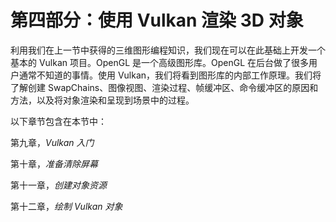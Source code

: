 # 第四部分：使用 Vulkan 渲染 3D 对象

利用我们在上一节中获得的三维图形编程知识，我们现在可以在此基础上开发一个基本的 Vulkan 项目。OpenGL 是一个高级图形库。OpenGL 在后台做了很多用户通常不知道的事情。使用 Vulkan，我们将看到图形库的内部工作原理。我们将了解创建 SwapChains、图像视图、渲染过程、帧缓冲区、命令缓冲区的原因和方法，以及将对象渲染和呈现到场景中的过程。

以下章节包含在本节中：

第九章，*Vulkan 入门*

第十章，*准备清除屏幕*

第十一章，*创建对象资源*

第十二章，*绘制 Vulkan 对象*
